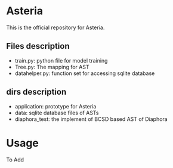 # Asteria

This is the official repository for Asteria.


## Files description

* train.py: python file for model training
* Tree.py: The mapping for AST
* datahelper.py: function set for accessing sqlite database
## dirs description
* application: prototype for Asteria
* data: sqlite database files of ASTs
* diaphora_test: the implement of BCSD based AST of Diaphora

# Usage
To Add